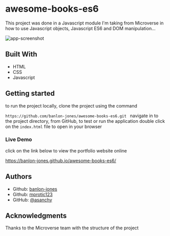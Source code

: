 # awesome-books-es6

This project was done in a Javascript module I'm taking from Microverse in how to use Javascript objects, Javascript ES6 and DOM manipulation...

![app-screenshot](./appImage.png)

## Built With 
 - HTML
 - CSS
 - Javascript

## Getting started
to run the project locally, clone the project using the command 

`https://github.com/banlon-jones/awesome-books-es6.git `
navigate in to the project directory, from GitHub,
to test or run the application double click on the `index.html` file to open in your browser


### Live Demo
click on the link below to view the portfolio website online

https://banlon-jones.github.io/awesome-books-es6/
## Authors

 - Github: [banlon-jones](https://github.com/banlon-jones)
 - Github: [mprotic123](https://github.com/mprotic123)
 - GitHub: [@asanchy](https://github.com/Asanchy) 
 
## Acknowledgments

Thanks to the Microverse team with the structure of the project
